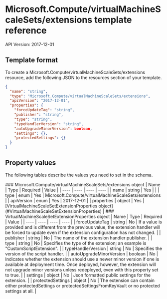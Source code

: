 # Microsoft.Compute/virtualMachineScaleSets/extensions template reference
API Version: 2017-12-01
## Template format

To create a Microsoft.Compute/virtualMachineScaleSets/extensions resource, add the following JSON to the resources section of your template.

```json
{
  "name": "string",
  "type": "Microsoft.Compute/virtualMachineScaleSets/extensions",
  "apiVersion": "2017-12-01",
  "properties": {
    "forceUpdateTag": "string",
    "publisher": "string",
    "type": "string",
    "typeHandlerVersion": "string",
    "autoUpgradeMinorVersion": boolean,
    "settings": {},
    "protectedSettings": {}
  }
}
```
## Property values

The following tables describe the values you need to set in the schema.

<a id="Microsoft.Compute/virtualMachineScaleSets/extensions" />
### Microsoft.Compute/virtualMachineScaleSets/extensions object
|  Name | Type | Required | Value |
|  ---- | ---- | ---- | ---- |
|  name | string | Yes |  |
|  type | enum | Yes | Microsoft.Compute/virtualMachineScaleSets/extensions |
|  apiVersion | enum | Yes | 2017-12-01 |
|  properties | object | Yes | [VirtualMachineScaleSetExtensionProperties object](#VirtualMachineScaleSetExtensionProperties) |


<a id="VirtualMachineScaleSetExtensionProperties" />
### VirtualMachineScaleSetExtensionProperties object
|  Name | Type | Required | Value |
|  ---- | ---- | ---- | ---- |
|  forceUpdateTag | string | No | If a value is provided and is different from the previous value, the extension handler will be forced to update even if the extension configuration has not changed. |
|  publisher | string | No | The name of the extension handler publisher. |
|  type | string | No | Specifies the type of the extension; an example is "CustomScriptExtension". |
|  typeHandlerVersion | string | No | Specifies the version of the script handler. |
|  autoUpgradeMinorVersion | boolean | No | Indicates whether the extension should use a newer minor version if one is available at deployment time. Once deployed, however, the extension will not upgrade minor versions unless redeployed, even with this property set to true. |
|  settings | object | No | Json formatted public settings for the extension. |
|  protectedSettings | object | No | The extension can contain either protectedSettings or protectedSettingsFromKeyVault or no protected settings at all. |


